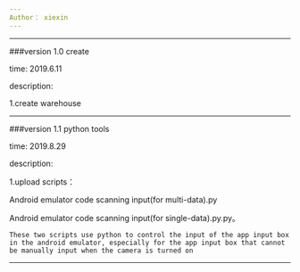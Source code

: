 ```yaml
---
Author： xiexin
---
```


---
###version 1.0 create

time: 2019.6.11

description:

1.create warehouse

---

###version 1.1 python tools

time: 2019.8.29

description:

1.upload scripts：

Android emulator code scanning input(for multi-data).py

Android emulator code scanning input(for single-data).py.py。

	These two scripts use python to control the input of the app input box in the android emulator, especially for the app input box that cannot be manually input when the camera is turned on

---
